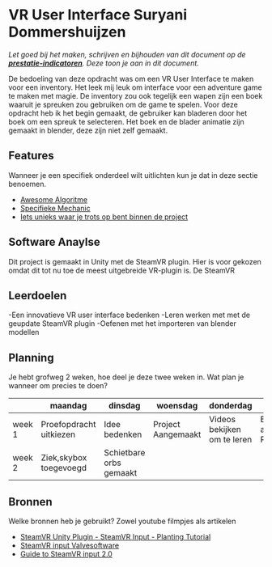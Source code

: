 # VR User Interface Suryani Dommershuijzen
*Let goed bij het maken, schrijven en bijhouden van dit document op de **[prestatie-indicatoren](https://drive.google.com/drive/folders/1y8l0Zr4E8b6gYJui_pSzQaoWr-gEr6JN?usp=sharing)**. Deze toon je aan in dit document.*

De bedoeling van deze opdracht was om een VR User Interface te maken voor een inventory. Het leek mij leuk om interface voor een adventure game te maken met magie. De inventory zou ook tegelijk een wapen zijn een boek waaruit je spreuken zou gebruiken om de game te spelen. Voor deze opdracht heb ik het begin gemaakt, de gebruiker kan bladeren door het boek om een spreuk te selecteren. Het boek en de blader animatie zijn gemaakt in blender, deze zijn niet zelf gemaakt.

## Features
Wanneer je een specifiek onderdeel wilt uitlichten kun je dat in deze sectie benoemen.

- [Awesome Algoritme](link)
- [Specifieke Mechanic](link)
- [Iets unieks waar je trots op bent binnen de project](link)

## Software Anaylse 

Dit project is gemaakt in Unity met de SteamVR plugin. Hier is voor gekozen omdat dit tot nu toe de meest uitgebreide VR-plugin is. De SteamVR

## Leerdoelen 
-Een innovatieve VR user interface bedenken
-Leren werken met met de geupdate SteamVR plugin
-Oefenen met het importeren van blender modellen

## Planning 
Je hebt grofweg 2 weken, hoe deel je deze twee weken in. Wat plan je wanneer om precies te doen?

| | maandag | dinsdag | woensdag | donderdag | vrijdag |
| --- | --- | --- | --- | --- | --- |
|week 1 |Proefopdracht uitkiezen|Idee bedenken|Project Aangemaakt|Videos bekijken om te leren|Begin aan README|
|week 2 |Ziek,skybox toegevoegd|Schietbare orbs gemaakt|

## Bronnen
Welke bronnen heb je gebruikt? Zowel youtube filmpjes als artikelen

- [SteamVR Unity Plugin - SteamVR Input - Planting Tutorial](https://www.youtube.com/watch?v=qo-9CmcKWlY)
- [SteamVR input Valvesoftware](https://valvesoftware.github.io/steamvr_unity_plugin/articles/SteamVR-Input.html)
- [Guide to SteamVR input 2.0](https://medium.com/@sarthakghosh/a-complete-guide-to-the-steamvr-2-0-input-system-in-unity-380e3b1b3311)
